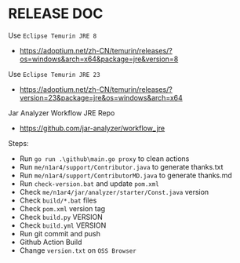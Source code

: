 # RELEASE DOC

Use `Eclipse Temurin JRE 8`

- https://adoptium.net/zh-CN/temurin/releases/?os=windows&arch=x64&package=jre&version=8

Use `Eclipse Temurin JRE 23`

- https://adoptium.net/zh-CN/temurin/releases/?version=23&package=jre&os=windows&arch=x64

Jar Analyzer Workflow JRE Repo

- https://github.com/jar-analyzer/workflow_jre

Steps:

- Run `go run .\github\main.go proxy` to clean actions
- Run `me/n1ar4/support/Contributor.java` to generate thanks.txt
- Run `me/n1ar4/support/ContributorMD.java` to generate thanks.md
- Run `check-version.bat` and update `pom.xml`
- Check `me/n1ar4/jar/analyzer/starter/Const.java` version
- Check `build/*.bat` files
- Check `pom.xml` version tag
- Check `build.py` VERSION
- Check `build.yml` VERSION
- Run git commit and push
- Github Action Build
- Change `version.txt` on `OSS Browser`
